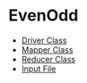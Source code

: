 # EvenOdd

- [Driver Class](./MyDriver.java)
- [Mapper Class](./MyMapper.java)
- [Reducer Class](./MyReducer.java)
- [Input File](./evenodd.txt)